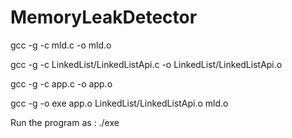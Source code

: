 # MemoryLeakDetector

gcc -g -c mld.c -o mld.o

gcc -g -c LinkedList/LinkedListApi.c -o LinkedList/LinkedListApi.o

gcc -g -c app.c -o app.o

gcc -g -o exe app.o LinkedList/LinkedListApi.o mld.o


Run the program as :
./exe
